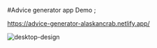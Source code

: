 #Advice generator app Demo ;

https://advice-generator-alaskancrab.netlify.app/

![desktop-design](https://github.com/AlaskanCrab/Advice-generator-app/assets/104378401/7295e436-61e8-4f7b-9b23-e02e5550d9f1)
